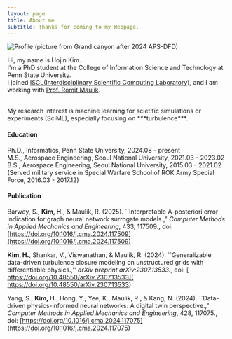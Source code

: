```yaml
---
layout: page
title: About me
subtitle: Thanks for coming to my Webpage.
---
```


![Profile](https://jeenskim.github.io/assets/img/IMG_0502.jpeg)
(picture from Grand canyon after 2024 APS-DFD)

Hi, my name is Hojin Kim. <br>
I'm a PhD student at the College of Information Science and Technology at Penn State University. <br>
I joined [ISCL(Interdisciplinary Scientific Computing Laboratory)](https://romit-maulik.github.io/index.html), and I am working with [Prof. Romit Maulik](https://romit-maulik.github.io/Members.html). <br>

<br>
My research interest is machine learning for scietific simulations or experiments (SciML), especially focusing on ***turbulence***.<br>

#### Education

Ph.D., Informatics, Penn State University, 2024.08 - present <br>
M.S., Aerospace Engineering, Seoul National University, 2021.03 - 2023.02 <br>
B.S., Aerospace Engineering, Seoul National University, 2015.03 - 2021.02 <br>
(Served military service in Special Warfare School of ROK Army Special Force, 2016.03 - 2017.12)


#### Publication

Barwey, S., **Kim, H.**, & Maulik, R. (2025). ``Interpretable A-posteriori error indication for graph neural network surrogate models.," *Computer Methods in Applied Mechanics and Engineering*, 433, 117509., doi: [https://doi.org/10.1016/j.cma.2024.117509](https://doi.org/10.1016/j.cma.2024.117509) <br>

**Kim, H.**, Shankar, V., Viswanathan, & Maulik, R. (2024). ``Generalizable data-driven turbulence closure modeling on unstructured grids with differentiable physics.,'' *arXiv preprint arXiv:2307.13533.*, doi: [
https://doi.org/10.48550/arXiv.2307.13533](
https://doi.org/10.48550/arXiv.2307.13533) <br>

Yang, S., **Kim, H.**, Hong, Y., Yee, K., Maulik, R., & Kang, N. (2024). ``Data-driven physics-informed neural networks: A digital twin perspective.," *Computer Methods in Applied Mechanics and Engineering*, 428, 117075., doi: [https://doi.org/10.1016/j.cma.2024.117075](https://doi.org/10.1016/j.cma.2024.117075) <br>

